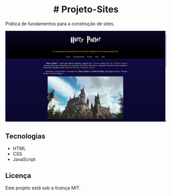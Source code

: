 <h1 align="center"> # Projeto-Sites </h1>
 Prática de fundamentos para a construção de sites.

<p align="center">
<img alt="License" src="2-site/hp_imagens/dev_image.png">
</p>

## Tecnologias
- HTML
- CSS
- JavaScript

## Licença

Este projeto está sob a licença MIT.
